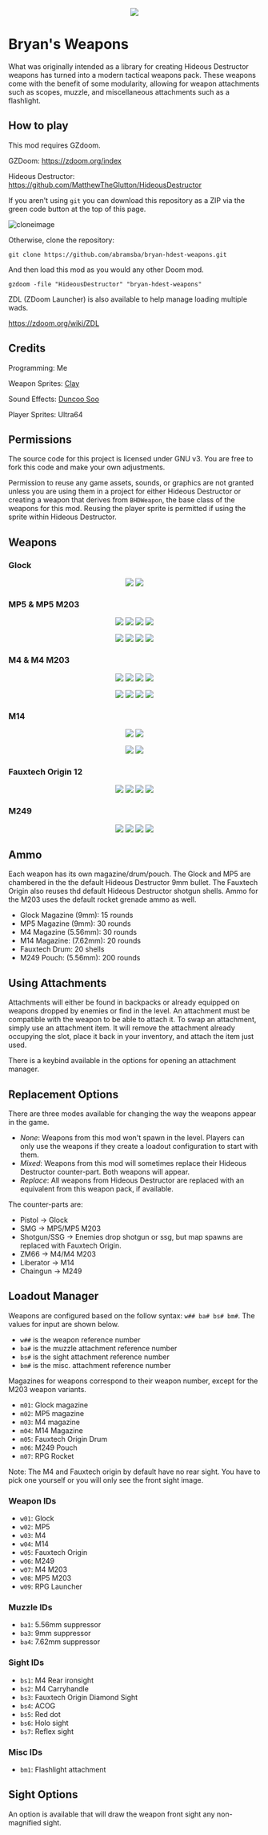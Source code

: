 <p align="center">
	<img src="static/coverimage.png?raw=true">
</p>

# Bryan's Weapons

What was originally intended as a library for creating Hideous Destructor weapons has turned into a modern tactical weapons pack. These weapons come with the benefit of some modularity, allowing for weapon attachments such as scopes, muzzle, and miscellaneous attachments such as a flashlight. 

## How to play

This mod requires GZdoom. 

GZDoom: https://zdoom.org/index

Hideous Destructor: https://github.com/MatthewTheGlutton/HideousDestructor

If you aren't using `git` you can download this repository as a ZIP via the green code button at the top of this page.

![cloneimage](static/cloneimage.png?raw=true)

Otherwise, clone the repository:

```
git clone https://github.com/abramsba/bryan-hdest-weapons.git
```

And then load this mod as you would any other Doom mod.

```
gzdoom -file "HideousDestructor" "bryan-hdest-weapons"
```

ZDL (ZDoom Launcher) is also available to help manage loading multiple wads.

https://zdoom.org/wiki/ZDL

## Credits

Programming: Me

Weapon Sprites: [Clay](https://www.artstation.com/donor_clay)

Sound Effects: [Duncoo Soo](https://www.duncansoo.com/)

Player Sprites: Ultra64


## Permissions

The source code for this project is licensed under GNU v3. You are free to fork this code and make your own adjustments.

Permission to reuse any game assets, sounds, or graphics are not granted unless you are using them in a project for either Hideous Destructor or creating a weapon that derives from `BHDWeapon`, the base class of the weapons for this mod. Reusing the player sprite is permitted if using the sprite within Hideous Destructor.

## Weapons

### Glock

<p align="center">
	<img src="graphics/gunimages/glock/glock_pickup_base.png">
	<img src="graphics/gunimages/glock/glock_pickup_silencer.png">
</p>

### MP5 & MP5 M203

<p align="center">
<img src="graphics/gunimages/mp5/none/base.png">
<img src="graphics/gunimages/mp5/low/flashlight.png">
<img src="graphics/gunimages/mp5/high/silencer.png">
<img src="graphics/gunimages/mp5/none/flashlight_silencer.png">
</p>

<p align="center">
<img src="graphics/gunimages/mp5m203/none/base.png">
<img src="graphics/gunimages/mp5m203/low/flashlight.png">
<img src="graphics/gunimages/mp5m203/high/silencer.png">
<img src="graphics/gunimages/mp5m203/none/flashlight_silencer.png">
</p>

### M4 & M4 M203

<p align="center">
<img src="graphics/gunimages/m4/carryhandle/base.png">
<img src="graphics/gunimages/m4/lowsight/flashlight.png">
<img src="graphics/gunimages/m4/other/silencer.png">
<img src="graphics/gunimages/m4/carryhandle/flashlight_silencer.png">
</p>

<p align="center">
<img src="graphics/gunimages/m4m203/carryhandle/base.png">
<img src="graphics/gunimages/m4m203/lowsight/flashlight.png">
<img src="graphics/gunimages/m4m203/other/silencer.png">
<img src="graphics/gunimages/m4m203/carryhandle/flashlight_silencer.png">
</p>

### M14

<p align="center">
<img src="graphics/gunimages/m14/none/base.png">
<img src="graphics/gunimages/m14/low/flashlight.png">
</p>
<p align="center">
<img src="graphics/gunimages/m14/high/silencer.png">
<img src="graphics/gunimages/m14/none/flashlight_silencer.png">
</p>

### Fauxtech Origin 12

<p align="center">
<img src="graphics/gunimages/fostech/none/base.png">
<img src="graphics/gunimages/fostech/high/flashlight.png">
<img src="graphics/gunimages/fostech/low/silencer.png">
<img src="graphics/gunimages/fostech/high/flashlight_silencer.png">
</p>

### M249

<p align="center">
<img src="graphics/gunimages/m249/none/base.png">
<img src="graphics/gunimages/m249/low/flashlight.png">
<img src="graphics/gunimages/m249/high/silencer.png">
<img src="graphics/gunimages/m249/none/flashlight_silencer.png">
</p>

## Ammo

Each weapon has its own magazine/drum/pouch. The Glock and MP5 are chambered in the the default Hideous Destructor 9mm bullet. The Fauxtech Origin also reuses thd default Hideous Destructor shotgun shells. Ammo for the M203 uses the default rocket grenade ammo as well. 

- Glock Magazine (9mm): 15 rounds
- MP5 Magazine (9mm): 30 rounds
- M4 Magazine (5.56mm): 30 rounds
- M14 Magazine: (7.62mm): 20 rounds
- Fauxtech Drum: 20 shells
- M249 Pouch: (5.56mm): 200 rounds

## Using Attachments

Attachments will either be found in backpacks or already equipped on weapons dropped by enemies or find in the level. An attachment must be compatible with the weapon to be able to attach it. To swap an attachment, simply use an attachment item. It will remove the attachment already occupying the slot, place it back in your inventory, and attach the item just used. 

There is a keybind available in the options for opening an attachment manager.

## Replacement Options

There are three modes available for changing the way the weapons appear in the game.

- *None*: Weapons from this mod won't spawn in the level. Players can only use the weapons if they create a loadout configuration to start with them.
- *Mixed*: Weapons from this mod will sometimes replace their Hideous Destructor counter-part. Both weapons will appear.
- *Replace*: All weapons from Hideous Destructor are replaced with an equivalent from this weapon pack, if available.

The counter-parts are:

- Pistol -> Glock
- SMG -> MP5/MP5 M203
- Shotgun/SSG -> Enemies drop shotgun or ssg, but map spawns are replaced with Fauxtech Origin.
- ZM66 -> M4/M4 M203
- Liberator -> M14
- Chaingun -> M249

## Loadout Manager

Weapons are configured based on the follow syntax: `w## ba# bs# bm#`. The values for input are shown below.

- `w##` is the weapon reference number
- `ba#` is the muzzle attachment reference number
- `bs#` is the sight attachment reference number
- `bm#` is the misc. attachment reference number

Magazines for weapons correspond to their weapon number, except for the M203 weapon variants. 

- `m01`: Glock magazine
- `m02`: MP5 magazine
- `m03`: M4 magazine
- `m04`: M14 Magazine
- `m05`: Fauxtech Origin Drum
- `m06`: M249 Pouch
- `m07`: RPG Rocket

Note: The M4 and Fauxtech origin by default have no rear sight. You have to pick one yourself or you will only see the front sight image.

### Weapon IDs

- `w01`: Glock
- `w02`: MP5
- `w03`: M4
- `w04`: M14
- `w05`: Fauxtech Origin
- `w06`: M249
- `w07`: M4 M203
- `w08`: MP5 M203
- `w09`: RPG Launcher

### Muzzle IDs

- `ba1`: 5.56mm suppressor
- `ba3`: 9mm suppressor
- `ba4`: 7.62mm suppressor

### Sight IDs

- `bs1`: M4 Rear ironsight
- `bs2`: M4 Carryhandle
- `bs3`: Fauxtech Origin Diamond Sight
- `bs4`: ACOG
- `bs5`: Red dot
- `bs6`: Holo sight
- `bs7`: Reflex sight

### Misc IDs

- `bm1`: Flashlight attachment

## Sight Options

An option is available that will draw the weapon front sight any non-magnified sight. 